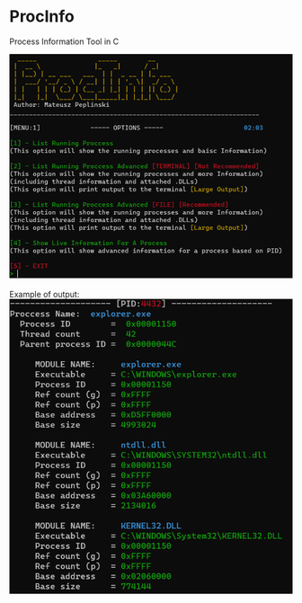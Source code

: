 # ProcInfo
Process Information Tool in C


![main](screenshots/menu.png) <br />
<br />
Example of output: <br />
![main](screenshots/display.png) <br />
